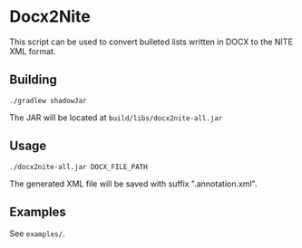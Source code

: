 # Docx2Nite
This script can be used to convert bulleted lists written in DOCX to the NITE XML format.

## Building
```
./gradlew shadowJar
```
The JAR will be located at ```build/libs/docx2nite-all.jar```

## Usage
```
./docx2nite-all.jar DOCX_FILE_PATH
```
The generated XML file will be saved with suffix ".annotation.xml".

## Examples
See ```examples/```.
